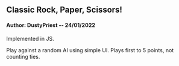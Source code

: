 ## Classic Rock, Paper, Scissors!
#### Author: DustyPriest -- 24/01/2022

Implemented in JS.


Play against a random AI using simple UI.
Plays first to 5 points, not counting ties.
